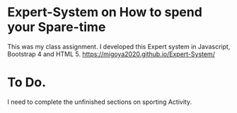 # Expert-System on How to spend your Spare-time
This was my class assignment.  I developed this Expert system in Javascript, Bootstrap 4 and HTML 5.
https://migoya2020.github.io/Expert-System/

# To Do.
I need to complete the unfinished sections on sporting Activity.



